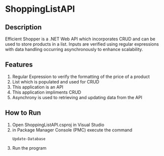 # ShoppingListAPI

## Description
Efficient Shopper is a .NET Web API which incorporates CRUD and can be used to store products in a list. Inputs are verified using regular expressions with data handling occurring asynchronously to enhance scalability.

## Features
1. Regular Expression to verify the formatting of the price of a product
1. List which is populated and used for CRUD
1. This application is an API
1. This application impliments CRUD
1. Asynchrony is used to retrieving and updating data from the API

## How to Run
1. Open ShoppingListAPI.csproj in Visual Studio
1. in Package Manager Console (PMC) execute the command
    ```
    Update-Database
    ```
1. Run the program
